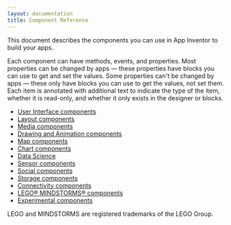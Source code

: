 ```yaml
---
layout: documentation
title: Component Reference
---
```


This document describes the components you can use in App Inventor to build your apps.

Each component can have methods, events, and properties. Most properties can be changed by apps — these properties have blocks you can use to get and set the values. Some properties can't be changed by apps — these only have blocks you can use to get the values, not set them. Each item is annotated with additional text to indicate the type of the item, whether it is read-only, and whether it only exists in the designer or blocks.

* [User Interface components](userinterface.html)
* [Layout components](layout.html)
* [Media components](media.html)
* [Drawing and Animation components](animation.html)
* [Map components](maps.html)
* [Chart components](charts.html)
* [Data Science](datascience.html)
* [Sensor components](sensors.html)
* [Social components](social.html)
* [Storage components](storage.html)
* [Connectivity components](connectivity.html)
* [LEGO® MINDSTORMS® components](legomindstorms.html)
* [Experimental components](experimental.html)

LEGO and MINDSTORMS are registered trademarks of the LEGO Group.
